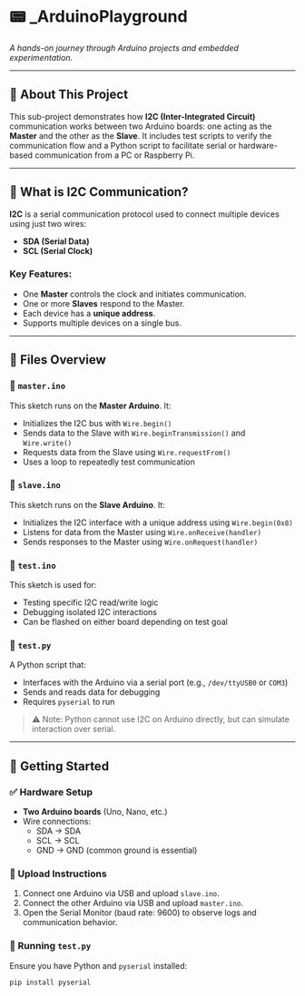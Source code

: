 # 📟 _ArduinoPlayground

_A hands-on journey through Arduino projects and embedded experimentation._

---

## 🧠 About This Project

This sub-project demonstrates how **I2C (Inter-Integrated Circuit)** communication works between two Arduino boards: one acting as the **Master** and the other as the **Slave**. It includes test scripts to verify the communication flow and a Python script to facilitate serial or hardware-based communication from a PC or Raspberry Pi.

---

## 🔌 What is I2C Communication?

**I2C** is a serial communication protocol used to connect multiple devices using just two wires:
- **SDA (Serial Data)**
- **SCL (Serial Clock)**

### Key Features:
- One **Master** controls the clock and initiates communication.
- One or more **Slaves** respond to the Master.
- Each device has a **unique address**.
- Supports multiple devices on a single bus.

---

## 📁 Files Overview

### 🔹 `master.ino`
This sketch runs on the **Master Arduino**. It:
- Initializes the I2C bus with `Wire.begin()`
- Sends data to the Slave with `Wire.beginTransmission()` and `Wire.write()`
- Requests data from the Slave using `Wire.requestFrom()`
- Uses a loop to repeatedly test communication

### 🔹 `slave.ino`
This sketch runs on the **Slave Arduino**. It:
- Initializes the I2C interface with a unique address using `Wire.begin(0x8)`
- Listens for data from the Master using `Wire.onReceive(handler)`
- Sends responses to the Master using `Wire.onRequest(handler)`

### 🔹 `test.ino`
This sketch is used for:
- Testing specific I2C read/write logic
- Debugging isolated I2C interactions
- Can be flashed on either board depending on test goal

### 🔹 `test.py`
A Python script that:
- Interfaces with the Arduino via a serial port (e.g., `/dev/ttyUSB0` or `COM3`)
- Sends and reads data for debugging
- Requires `pyserial` to run

> ⚠️ Note: Python cannot use I2C on Arduino directly, but can simulate interaction over serial.

---

## 🚀 Getting Started

### ✅ Hardware Setup

- **Two Arduino boards** (Uno, Nano, etc.)
- Wire connections:
  - SDA → SDA
  - SCL → SCL
  - GND → GND (common ground is essential)

### 🧪 Upload Instructions

1. Connect one Arduino via USB and upload `slave.ino`.
2. Connect the other Arduino via USB and upload `master.ino`.
3. Open the Serial Monitor (baud rate: 9600) to observe logs and communication behavior.

### 🐍 Running `test.py`

Ensure you have Python and `pyserial` installed:

```bash
pip install pyserial
